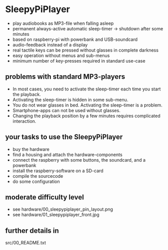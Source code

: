
# SleepyPiPlayer

* play audiobooks as MP3-file when falling asleep
* permanent always-active automatic sleep-timer -> shutdown after some minutes
* based on raspberry-pi with powerbank and USB-soundcard
* audio-feedback instead of a display
* real tactile keys can be pressed without glasses in complete darkness
* easy operation without menus and sub-menus
* minimum number of key-presses required in standard use-case

## problems with standard MP3-players

* In most cases, you need to activate the sleep-timer each time you start the playback.
* Activating the sleep-timer is hidden in some sub-menu.
* You do not wear glasses in bed. Activating the sleep-timer is a problem.
* Smartphone-apps can not be used without glasses.
* Changing the playback position by a few minutes requires complicated interaction.

## your tasks to use the SleepyPiPlayer

* buy the hardware
* find a housing and attach the hardware-components
* connect the raspberry with some buttons, the soundcard, and a powerbank
* install the raspberry-software on a SD-card
* compile the sourcecode
* do some configuration

## moderate difficulty level

* see hardware/00_sleepypiplayer_pin_layout.png
* see hardware/01_sleepypiplayer_front.jpg


## further details in
src/00_README.txt
